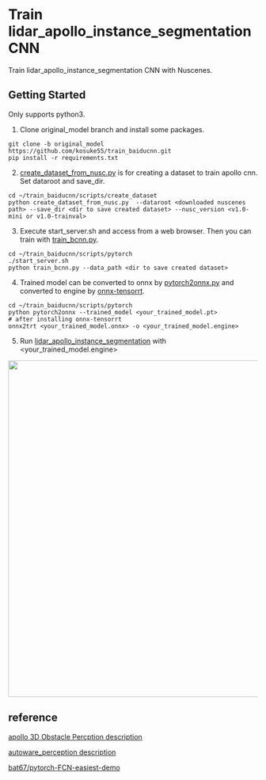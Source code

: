 # Train lidar\_apollo\_instance\_segmentation CNN  

Train lidar\_apollo\_instance\_segmentation CNN with Nuscenes.  

## Getting Started  
Only supports python3.  

1) Clone original_model branch and install some packages.  

```
git clone -b original_model https://github.com/kosuke55/train_baiducnn.git  
pip install -r requirements.txt  
```
2) [create_dataset_from_nusc.py](scripts/create_dataset/create_dataset_from_nusc.py) is for creating a dataset to train apollo cnn.  Set dataroot and save_dir.  

```
cd ~/train_baiducnn/scripts/create_dataset  
python create_dataset_from_nusc.py  --dataroot <downloaded nuscenes path> --save_dir <dir to save created dataset> --nusc_version <v1.0-mini or v1.0-trainval>  
```

3) Execute start\_server.sh and access from a web browser. Then you can train with [train_bcnn.py](scripts/pytorch/train_bcnn.py).  

```
cd ~/train_baiducnn/scripts/pytorch  
./start_server.sh  
python train_bcnn.py --data_path <dir to save created dataset>  
```

4) Trained model can be converted to onnx by [pytorch2onnx.py](scripts/pytorch/pytorch2onnx.py) and converted to engine by [onnx-tensorrt](https://github.com/onnx/onnx-tensorrt).  

```
cd ~/train_baiducnn/scripts/pytorch  
python pytorch2onnx --trained_model <your_trained_model.pt>  
# after installing onnx-tensorrt  
onnx2trt <your_trained_model.onnx> -o <your_trained_model.engine>  
```

5) Run [lidar_apollo_instance_segmentation](https://github.com/tier4/AutowareArchitectureProposal/tree/master/src/perception/object_recognition/detection/lidar_apollo_instance_segmentation) with <your_trained_model.engine>  

<img src="https://user-images.githubusercontent.com/39142679/81552155-ed721480-93bd-11ea-9b9d-88e88dab2ecf.gif" width="680">  

## reference
[apollo 3D Obstacle Percption description][1]  

[1]:https://github.com/ApolloAuto/apollo/blob/master/docs/specs/3d_obstacle_perception.md

[autoware_perception description][2]  

[2]:https://github.com/k0suke-murakami/autoware_perception/tree/feature/integration_baidu_seg/lidar_apollo_cnn_seg_detect

[bat67/pytorch-FCN-easiest-demo][3]  

[3]:https://github.com/bat67/pytorch-FCN-easiest-demo
